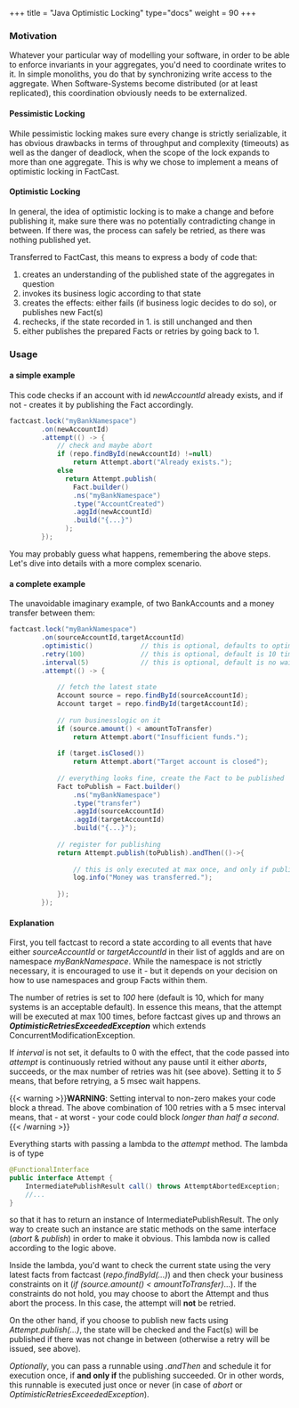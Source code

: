 +++
title = "Java Optimistic Locking"
type="docs"
weight = 90
+++

### Motivation

Whatever your particular way of modelling your software, in order to be able to enforce invariants in your aggregates, you'd need to coordinate writes to it. In simple monoliths, you do that by synchronizing write access to the aggregate. When Software-Systems become distributed (or at least replicated), this coordination obviously needs to be externalized.

#### Pessimistic Locking

While pessimistic locking makes sure every change is strictly serializable, it has obvious drawbacks in terms of throughput and complexity (timeouts) as well as the danger of deadlock, when the scope of the lock expands to more than one aggregate. This is why we chose to implement a means of optimistic locking in FactCast.

#### Optimistic Locking

In general, the idea of optimistic locking is to make a change and before publishing it, make sure there was no potentially contradicting change in between. If there was, the process can safely be retried, as there was nothing published yet.

Transferred to FactCast, this means to express a body of code that:

1. creates an understanding of the published state of the aggregates in question
2. invokes its business logic according to that state
3. creates the effects: either fails (if business logic decides to do so), or publishes new Fact(s)
4. rechecks, if the state recorded in 1. is still unchanged and then
5. either publishes the prepared Facts or retries by going back to 1.

### Usage 

#### a simple example

This code checks if an account with id *newAccountId* already exists, and if not - creates it by publishing the Fact accordingly.

```java
factcast.lock("myBankNamespace")
        .on(newAccountId)
        .attempt(() -> {
            // check and maybe abort
            if (repo.findById(newAccountId) !=null)
                return Attempt.abort("Already exists.");
            else
              return Attempt.publish(
                Fact.builder()
                .ns("myBankNamespace")
                .type("AccountCreated")
                .aggId(newAccountId)
                .build("{...}")
              );            
        });

```

You may probably guess what happens, remembering the above steps. Let's dive into details with a more complex scenario.

#### a complete example

The unavoidable imaginary example, of two BankAccounts and a money transfer between them:

```java
factcast.lock("myBankNamespace")
        .on(sourceAccountId,targetAccountId)
        .optimistic()            // this is optional, defaults to optimistic, currently the only mode supported
        .retry(100)              // this is optional, default is 10 times
        .interval(5)             // this is optional, default is no wait interval between attempts (equals to 0)
        .attempt(() -> {
            
            // fetch the latest state
            Account source = repo.findById(sourceAccountId);
            Account target = repo.findById(targetAccountId);
            
            // run businesslogic on it
            if (source.amount() < amountToTransfer)
                return Attempt.abort("Insufficient funds.");
            
            if (target.isClosed())
                return Attempt.abort("Target account is closed");
            
            // everything looks fine, create the Fact to be published
            Fact toPublish = Fact.builder()
                .ns("myBankNamespace")
                .type("transfer")
                .aggId(sourceAccountId)
                .aggId(targetAccountId)
                .build("{...}");            
            
            // register for publishing
            return Attempt.publish(toPublish).andThen(()->{
                
                // this is only executed at max once, and only if publishing succeeded
                log.info("Money was transferred.");
                
            });
        });
```

#### Explanation

First, you tell factcast to record a state according to all events that have either *sourceAccountId* or *targetAccountId* in their list of aggIds and are on namespace *myBankNamespace*. While the namespace is not strictly necessary, it is encouraged to use it - but it depends on your decision on how to use namespaces and group Facts within them.

The number of retries is set to *100* here (default is 10, which for many systems is an acceptable default). In essence this means, that the attempt will be executed at max 100 times, before factcast gives up and throws an ***OptimisticRetriesExceededException*** which extends ConcurrentModificationException.

If *interval* is not set, it defaults to 0 with the effect, that the code passed into *attempt* is continuously retried without any pause until it either *aborts*, succeeds, or the max number of retries was hit (see above).
Setting it to *5* means, that before retrying, a 5 msec wait happens. 

{{< warning >}}<b>WARNING</b>: Setting interval to non-zero makes your code block a thread. The above combination of 100 retries with a 5 msec interval means, that - at worst - your code could block <i>longer than half a second</i>.{{< /warning >}}


Everything starts with passing a lambda to the *attempt* method. The lambda is of type 
```java
@FunctionalInterface
public interface Attempt {
    IntermediatePublishResult call() throws AttemptAbortedException;
    //...
}
```
so that it has to return an instance of IntermediatePublishResult. The only way to create such an instance are static methods on the same interface (*abort* & *publish*) in order to make it obvious.
This lambda now is called according to the logic above.

Inside the lambda, you'd want to check the current state using the very latest facts from factcast (*repo.findById(...)*) and then check your business constraints on it (*if (source.amount() < amountToTransfer)*...).
If the constraints do not hold, you may choose to abort the Attempt and thus abort the process. In this case, the attempt will **not** be retried.

On the other hand, if you choose to publish new facts using *Attempt.publish(...)*, the state will be checked and the Fact(s) will be published if there was not change in between (otherwise a retry will be issued, see above).

*Optionally*, you can pass a runnable using *.andThen* and schedule it for execution once, if **and only if** the publishing succeeded. Or in other words, this runnable is executed just once or never (in case of *abort* or *OptimisticRetriesExceededException*).


